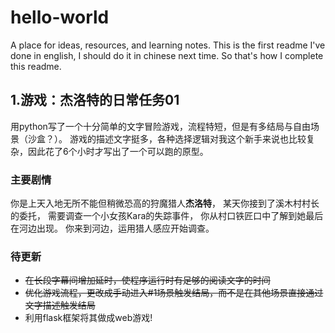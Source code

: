 # hello-world
A place for ideas, resources, and learning notes.
This is the first readme I've done in english, I should do it in chinese next time. So that's how I complete this readme.
## 1.游戏：杰洛特的日常任务01
用python写了一个十分简单的文字冒险游戏，流程特短，但是有多结局与自由场景（沙盒？）。
游戏的描述文字挺多，各种选择逻辑对我这个新手来说也比较复杂，因此花了6个小时才写出了一个可以跑的原型。
### 主要剧情
你是上天入地无所不能但稍微恐高的狩魔猎人**杰洛特**，
某天你接到了溪木村村长的委托，
需要调查一个小女孩Kara的失踪事件，
你从村口铁匠口中了解到她最后在河边出现。
你来到河边，运用猎人感应开始调查。
### 待更新
- ~~在长段字幕间增加延时，使程序运行时有足够的阅读文字的时间~~
- ~~优化游戏流程，更改成手动进入#1场景触发结局，而不是在其他场景直接通过文字描述触发结局~~
- 利用flask框架将其做成web游戏!

